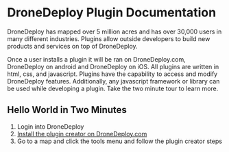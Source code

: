 # DroneDeploy Plugin Documentation

DroneDeploy has mapped over 5 million acres and has over 30,000 users in many different industries. Plugins allow outside developers to build new products and services on top of DroneDeploy.

Once a user installs a plugin it will be ran on DroneDeploy.com, DroneDeploy on android and DroneDeploy on iOS. All plugins are written in html, css, and javascript. Plugins have the capability to access and modify DroneDeploy features. Additionally, any javascript framework or library can be used while developing a plugin. Take the two minute tour to learn more. 

## Hello World in Two Minutes

1. Login into DroneDeploy
2. [Install the plugin creator on DroneDeploy.com](https://www.dronedeploy.com/app2/settings/install/aHR0cHM6Ly9zMy11cy13ZXN0LTEuYW1hem9uYXdzLmNvbS9kcm9uZS5kZXBsb3kucGx1Z2lucy9hcHAtY3JlYXRvci9hcHAtY3JlYXRvci5wbHVnaW4udHM=) 
3. Go to a map and click the tools menu and follow the plugin creator steps 